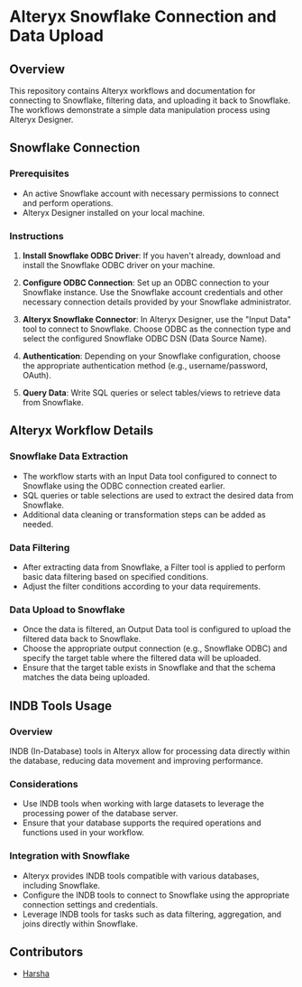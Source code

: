 
# Alteryx Snowflake Connection and Data Upload

## Overview
This repository contains Alteryx workflows and documentation for connecting to Snowflake, filtering data, and uploading it back to Snowflake. The workflows demonstrate a simple data manipulation process using Alteryx Designer.

## Snowflake Connection

### Prerequisites
- An active Snowflake account with necessary permissions to connect and perform operations.
- Alteryx Designer installed on your local machine.

### Instructions
1. **Install Snowflake ODBC Driver**: If you haven't already, download and install the Snowflake ODBC driver on your machine.
   
2. **Configure ODBC Connection**: Set up an ODBC connection to your Snowflake instance. Use the Snowflake account credentials and other necessary connection details provided by your Snowflake administrator.

3. **Alteryx Snowflake Connector**: In Alteryx Designer, use the "Input Data" tool to connect to Snowflake. Choose ODBC as the connection type and select the configured Snowflake ODBC DSN (Data Source Name).

4. **Authentication**: Depending on your Snowflake configuration, choose the appropriate authentication method (e.g., username/password, OAuth).

5. **Query Data**: Write SQL queries or select tables/views to retrieve data from Snowflake.

## Alteryx Workflow Details

### Snowflake Data Extraction
- The workflow starts with an Input Data tool configured to connect to Snowflake using the ODBC connection created earlier.
- SQL queries or table selections are used to extract the desired data from Snowflake.
- Additional data cleaning or transformation steps can be added as needed.

### Data Filtering
- After extracting data from Snowflake, a Filter tool is applied to perform basic data filtering based on specified conditions.
- Adjust the filter conditions according to your data requirements.

### Data Upload to Snowflake
- Once the data is filtered, an Output Data tool is configured to upload the filtered data back to Snowflake.
- Choose the appropriate output connection (e.g., Snowflake ODBC) and specify the target table where the filtered data will be uploaded.
- Ensure that the target table exists in Snowflake and that the schema matches the data being uploaded.

## INDB Tools Usage

### Overview
INDB (In-Database) tools in Alteryx allow for processing data directly within the database, reducing data movement and improving performance.

### Considerations
- Use INDB tools when working with large datasets to leverage the processing power of the database server.
- Ensure that your database supports the required operations and functions used in your workflow.

### Integration with Snowflake
- Alteryx provides INDB tools compatible with various databases, including Snowflake.
- Configure the INDB tools to connect to Snowflake using the appropriate connection settings and credentials.
- Leverage INDB tools for tasks such as data filtering, aggregation, and joins directly within Snowflake.

## Contributors
- [Harsha](https://github.com/harshaks123)

